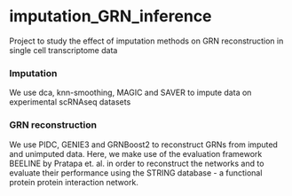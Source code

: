# imputation_GRN_inference
Project to study the effect of imputation methods on GRN reconstruction in single cell transcriptome data

### Imputation
We use dca, knn-smoothing, MAGIC and SAVER to impute data on experimental scRNAseq datasets


### GRN reconstruction
We use PIDC, GENIE3 and GRNBoost2 to reconstruct GRNs from imputed and unimputed data.
Here, we make use of the evaluation framework BEELINE by Pratapa et. al. in order to reconstruct the networks and to evaluate their performance using the STRING database - a functional protein protein interaction network.
